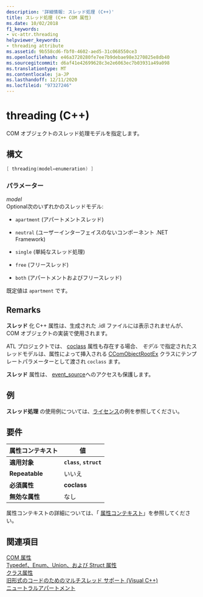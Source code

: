 ```yaml
---
description: '詳細情報: スレッド処理 (C++)'
title: スレッド処理 (C++ COM 属性)
ms.date: 10/02/2018
f1_keywords:
- vc-attr.threading
helpviewer_keywords:
- threading attribute
ms.assetid: 9b558cd6-fbf0-4602-aed5-31c068550ce3
ms.openlocfilehash: e46a3720280fe7ee7b9debae98e3270825e8db40
ms.sourcegitcommit: d6af41e42699628c3e2e6063ec7b03931a49a098
ms.translationtype: MT
ms.contentlocale: ja-JP
ms.lasthandoff: 12/11/2020
ms.locfileid: "97327246"
---
```

# <a name="threading-c"></a>threading (C++)

COM オブジェクトのスレッド処理モデルを指定します。

## <a name="syntax"></a>構文

```cpp
[ threading(model=enumeration) ]
```

### <a name="parameters"></a>パラメーター

*model*<br/>
Optional次のいずれかのスレッドモデル:

- `apartment` (アパートメントスレッド)

- `neutral` (ユーザーインターフェイスのないコンポーネント .NET Framework)

- `single` (単純なスレッド処理)

- `free` (フリースレッド)

- `both` (アパートメントおよびフリースレッド)

既定値は `apartment` です。

## <a name="remarks"></a>Remarks

**スレッド** 化 C++ 属性は、生成された .idl ファイルには表示されませんが、COM オブジェクトの実装で使用されます。

ATL プロジェクトでは、 [coclass](coclass.md) 属性も存在する場合、 *モデル* で指定されたスレッドモデルは、属性によって挿入される [CComObjectRootEx](../../atl/reference/ccomobjectrootex-class.md) クラスにテンプレートパラメーターとして渡され `coclass` ます。

**スレッド** 属性は、 [event_source](event-source.md)へのアクセスも保護します。

## <a name="example"></a>例

**スレッド処理** の使用例については、[ライセンス](licensed.md)の例を参照してください。

## <a name="requirements"></a>要件

| 属性コンテキスト | 値 |
|-|-|
|**適用対象**|**`class`**, **`struct`**|
|**Repeatable**|いいえ|
|**必須属性**|**coclass**|
|**無効な属性**|なし|

属性コンテキストの詳細については、「 [属性コンテキスト](cpp-attributes-com-net.md#contexts)」を参照してください。

## <a name="see-also"></a>関連項目

[COM 属性](com-attributes.md)<br/>
[Typedef、Enum、Union、および Struct 属性](typedef-enum-union-and-struct-attributes.md)<br/>
[クラス属性](class-attributes.md)<br/>
[旧形式のコードのためのマルチスレッド サポート (Visual C++)](../../parallel/multithreading-support-for-older-code-visual-cpp.md)<br/>
[ニュートラルアパートメント](/windows/win32/cossdk/neutral-apartments)
